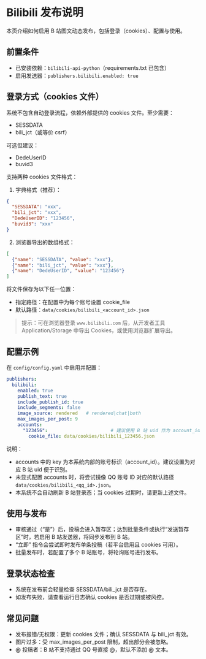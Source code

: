# Bilibili 发布说明

本页介绍如何启用 B 站图文动态发布，包括登录（cookies）、配置与使用。

## 前置条件

- 已安装依赖：`bilibili-api-python`（requirements.txt 已包含）
- 启用发送器：`publishers.bilibili.enabled: true`

## 登录方式（cookies 文件）

系统不包含自动登录流程，依赖外部提供的 cookies 文件。至少需要：
- SESSDATA
- bili_jct（或等价 csrf）

可选但建议：
- DedeUserID
- buvid3

支持两种 cookies 文件格式：

1) 字典格式（推荐）：
```json
{
  "SESSDATA": "xxx",
  "bili_jct": "xxx",
  "DedeUserID": "123456",
  "buvid3": "xxx"
}
```

2) 浏览器导出的数组格式：
```json
[
  {"name": "SESSDATA", "value": "xxx"},
  {"name": "bili_jct", "value": "xxx"},
  {"name": "DedeUserID", "value": "123456"}
]
```

将文件保存为以下任一位置：
- 指定路径：在配置中为每个账号设置 cookie_file
- 默认路径：`data/cookies/bilibili_<account_id>.json`

> 提示：可在浏览器登录 `www.bilibili.com` 后，从开发者工具 Application/Storage 中导出 Cookies，或使用浏览器扩展导出。

## 配置示例

在 `config/config.yaml` 中启用并配置：

```yaml
publishers:
  bilibili:
    enabled: true
    publish_text: true
    include_publish_id: true
    include_segments: false
    image_source: rendered   # rendered|chat|both
    max_images_per_post: 9
    accounts:
      "123456":                       # 建议使用 B 站 uid 作为 account_id
        cookie_file: data/cookies/bilibili_123456.json
```

说明：
- accounts 中的 key 为本系统内部的账号标识（account_id）。建议设置为对应 B 站 uid 便于识别。
- 未显式配置 accounts 时，将尝试镜像 QQ 账号 ID 对应的默认路径 `data/cookies/bilibili_<qq_id>.json`。
- 本系统不会自动刷新 B 站登录态；当 cookies 过期时，请更新上述文件。

## 使用与发布

- 审核通过（“是”）后，投稿会进入暂存区；达到批量条件或执行“发送暂存区”时，若启用 B 站发送器，将同步发布到 B 站。
- “立即” 指令会尝试即时发布单条投稿（若平台启用且 cookies 可用）。
- 批量发布时，若配置了多个 B 站账号，将轮询账号进行发布。

## 登录状态检查

- 系统在发布前会轻量检查 SESSDATA/bili_jct 是否存在。
- 如发布失败，请查看运行日志确认 cookies 是否过期或被风控。

## 常见问题

- 发布报错/无权限：更新 cookies 文件；确认 SESSDATA 与 bili_jct 有效。
- 图片过多：受 max_images_per_post 限制，超出部分会被忽略。
- @ 投稿者：B 站不支持通过 QQ 号直接 @，默认不添加 @ 文本。